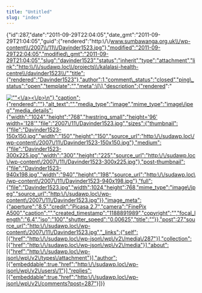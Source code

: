 ```yaml
---
title: "Untitled"
slug: "index"
---
```


{"id":287,"date":"2011-09-29T22:04:05","date\_gmt":"2011-09-29T21:04:05","guid":{"rendered":"http:\\/\\/www.sumbawanga.org.uk\\/wp-content\\/2007\\/11\\/Davinder1523.jpg"},"modified":"2011-09-29T22:04:05","modified\_gmt":"2011-09-29T21:04:05","slug":"davinder1523","status":"inherit","type":"attachment","link":"http:\\/\\/sudawp.loc\\/projects\\/kalalasi-health-centre\\/davinder1523\\/","title":{"rendered":"Davinder1523"},"author":1,"comment\_status":"closed","ping\_status":"open","template":"","meta":\[\],"description":{"rendered":"

[![\"\"](\"http:\/\/sudawp.loc\/wp-content\/2007\/11\/Davinder1523-300x225.jpg\")<\\/a><\\/p>\\n"},"caption":{"rendered":""},"alt\_text":"","media\_type":"image","mime\_type":"image\\/jpeg","media\_details":{"width":"1024","height":"768","hwstring\_small":"height='96' width='128'","file":"2007\\/11\\/Davinder1523.jpg","sizes":{"thumbnail":{"file":"Davinder1523-150x150.jpg","width":"150","height":"150","source\_url":"http:\\/\\/sudawp.loc\\/wp-content\\/2007\\/11\\/Davinder1523-150x150.jpg"},"medium":{"file":"Davinder1523-300x225.jpg","width":"300","height":"225","source\_url":"http:\\/\\/sudawp.loc\\/wp-content\\/2007\\/11\\/Davinder1523-300x225.jpg"},"post-thumbnail":{"file":"Davinder1523-940x198.jpg","width":"940","height":"198","source\_url":"http:\\/\\/sudawp.loc\\/wp-content\\/2007\\/11\\/Davinder1523-940x198.jpg"},"full":{"file":"Davinder1523.jpg","width":1024,"height":768,"mime\_type":"image\\/jpeg","source\_url":"http:\\/\\/sudawp.loc\\/wp-content\\/2007\\/11\\/Davinder1523.jpg"}},"image\_meta":{"aperture":"8.5","credit":"Picasa 2.7","camera":"FinePix A500","caption":"","created\_timestamp":"1188891989","copyright":"","focal\_length":"6.4","iso":"100","shutter\_speed":"0.00625","title":""}},"post":27,"source\_url":"http:\\/\\/sudawp.loc\\/wp-content\\/2007\\/11\\/Davinder1523.jpg","\_links":{"self":\[{"href":"http:\\/\\/sudawp.loc\\/wp-json\\/wp\\/v2\\/media\\/287"}\],"collection":\[{"href":"http:\\/\\/sudawp.loc\\/wp-json\\/wp\\/v2\\/media"}\],"about":\[{"href":"http:\\/\\/sudawp.loc\\/wp-json\\/wp\\/v2\\/types\\/attachment"}\],"author":\[{"embeddable":true,"href":"http:\\/\\/sudawp.loc\\/wp-json\\/wp\\/v2\\/users\\/1"}\],"replies":\[{"embeddable":true,"href":"http:\\/\\/sudawp.loc\\/wp-json\\/wp\\/v2\\/comments?post=287"}\]}}](http:\/\/sudawp.loc\/wp-content\/2007\/11\/Davinder1523.jpg)